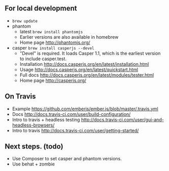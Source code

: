 ## For local development
- `brew update`
- phantom
  - latest `brew install phantomjs`
  - Earlier versions are also available in homebrew
  - Home page http://phantomjs.org/
- casper `brew install casperjs --devel`
  - "Devel" is required. It loads Casper 1.1, which is the earliest version to include casper.test.
  - Installation http://docs.casperjs.org/en/latest/installation.html
  - Usage http://docs.casperjs.org/en/latest/quickstart.html
  - Full docs http://docs.casperjs.org/en/latest/modules/tester.html
  - Home page http://casperjs.org/

## On Travis
  - Example https://github.com/emberjs/ember.js/blob/master/.travis.yml
  - Docs http://docs.travis-ci.com/user/build-configuration/
  - Intro to travis + headless testing http://docs.travis-ci.com/user/gui-and-headless-browsers/
  - Intro to travis http://docs.travis-ci.com/user/getting-started/

## Next steps. (todo)
- Use Composer to set casper and phantom versions.
- Use behat + zombie
